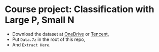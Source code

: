 # Course project: Classification with Large P, Small N 

- Download the dataset at [OneDrive](https://1drv.ms/u/s!Av5UEc65bh0vhroix_q6p5FdwCL5JQ) or [Tencent](https://share.weiyun.com/5EzH6XM),
- Put `Data.7z` in the root of this repo,
- And `Extract Here`.